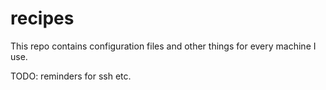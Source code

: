 recipes
=======

This repo contains configuration files and other things
for every machine I use.

TODO: reminders for ssh etc.
